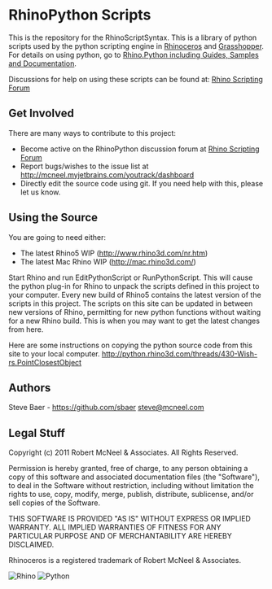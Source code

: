 RhinoPython Scripts
===================

This is the repository for the RhinoScriptSyntax.  This is a library of python scripts used by the python scripting engine in [Rhinoceros](http://www.rhino3d.com/) and [Grasshopper](http://www.grasshopper3d.com/). For details on using python, go to [Rhino.Python including Guides, Samples and Documentation](http://developer.rhino3d.com/guides/rhinopython/).

Discussions for help on using these scripts can be found at: [Rhino Scripting Forum](https://discourse.mcneel.com/c/scripting)

Get Involved
------------
There are many ways to contribute to this project:

* Become active on the RhinoPython discussion forum at [Rhino Scripting Forum](https://discourse.mcneel.com/c/scripting)
* Report bugs/wishes to the issue list at http://mcneel.myjetbrains.com/youtrack/dashboard
* Directly edit the source code using git. If you need help with this, please let us know.

Using the Source
----------------
You are going to need either:

* The latest Rhino5 WIP (http://www.rhino3d.com/nr.htm)
* The latest Mac Rhino WIP (http://mac.rhino3d.com/)

Start Rhino and run EditPythonScript or RunPythonScript. This will cause the python plug-in for Rhino to unpack the scripts defined in this project to your computer. Every new build of Rhino5 contains the latest version of the scripts in this project. The scripts on this site can be updated in between new versions of Rhino, permitting for new python functions without waiting for a new Rhino build. This is when you may want to get the latest changes from here.

Here are some instructions on copying the python source code from this site to your local computer.
http://python.rhino3d.com/threads/430-Wish-rs.PointClosestObject

Authors
-------
Steve Baer - https://github.com/sbaer steve@mcneel.com

Legal Stuff
-----------
Copyright (c) 2011 Robert McNeel & Associates. All Rights Reserved.

Permission is hereby granted, free of charge, to any person obtaining a copy of
this software and associated documentation files (the "Software"), to deal in
the Software without restriction, including without limitation the rights to use,
copy, modify, merge, publish, distribute, sublicense, and/or sell copies of the
Software.

THIS SOFTWARE IS PROVIDED "AS IS" WITHOUT EXPRESS OR IMPLIED WARRANTY. ALL IMPLIED
WARRANTIES OF FITNESS FOR ANY PARTICULAR PURPOSE AND OF MERCHANTABILITY ARE HEREBY
DISCLAIMED.

Rhinoceros is a registered trademark of Robert McNeel & Associates.

![Rhino](https://lh6.googleusercontent.com/-pQtuyrwmcmg/TYtWECHGYNI/AAAAAAAAA7Y/rphjSmq1cuo/s200/Rhino_logo_wire.jpg)  ![Python](http://www.food4rhino.com/sites/default/files/imagecache/Thumbnail-project-node/pythonlogo.png.pagespeed.ce.eP1CQxaAba.png)
